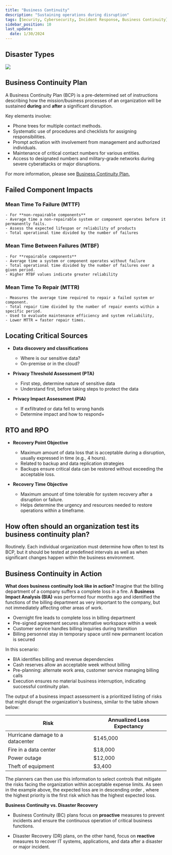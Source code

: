 ```yaml
---
title: "Business Continuity"
description: "Sustaining operations during disruption"
tags: [Security, Cybersecurity, Incident Response, Business Continuity]
sidebar_position: 10
last_update:
  date: 1/30/2024
---
```



## Disaster Types 

![](/img/docs/sec+-bcp-disaster-types.png)


## Business Continuity Plan 

A Business Continuity Plan (BCP) is a pre-determined set of instructions describing how the mission/business processes of an organization will be sustained **during** and **after** a significant disruption.

Key elements involve:

- Phone trees for multiple contact methods.
- Systematic use of procedures and checklists for assigning responsibilities.
- Prompt activation with involvement from management and authorized individuals.
- Maintenance of critical contact numbers for various entities.
- Access to designated numbers and military-grade networks during severe cyberattacks or major disruptions.

For more information, please see [Business Continuity Plan.](/docs/005-Cybersecurity/009-Incident-Response/011-Business-Continuity-Plan.md)

## Failed Component Impacts

### Mean Time To Failure (MTTF) 

    - For **non-repairable components**
    - Average time a non-repairable system or component operates before it permanently fails. 
    - Assess the expected lifespan or reliability of products 
    - Total operational time divided by the number of failures

### Mean Time Between Failures (MTBF)

    - For **repairable components**
    - Average time a system or component operates without failure
    - Total operational time divided by the number of failures over a given period. 
    - Higher MTBF values indicate greater reliability 

### Mean Time To Repair (MTTR) 

    - Measures the average time required to repair a failed system or component.
    - Total repair time divided by the number of repair events within a specific period.
    - Used to evaluate maintenance efficiency and system reliability,
    - Lower MTTR = faster repair times.


## Locating Critical Sources

- **Data discovery and classifications** 
    
    - Where is our sensitive data?
    - On-premise or in the cloud?

- **Privacy Threshold Assessment (PTA)**    

    - First step, determine nature of sensitive data
    - Understand first, before taking steps to protect the data

- **Privacy Impact Assessment (PIA)**

    - If exfiltrated or data fell to wrong hands
    - Determine impact and how to respond+


## RTO and RPO 

- **Recovery Point Objective**

    - Maximum amount of data loss that is acceptable during a disruption, usually expressed in time (e.g., 4 hours).
    - Related to backup and data replication strategies 
    - Backups ensure critical data can be restored without exceeding the acceptable loss.

- **Recovery Time Objective** 

    - Maximum amount of time tolerable for system recovery after a disruption or failure.
    - Helps determine the urgency and resources needed to restore operations within a timeframe.


## How often should an organization test its business continuity plan?

Routinely. Each individual organization must determine how often to test its BCP, but it should be tested at predefined intervals as well as when significant changes happen within the business environment. 

## Business Continuity in Action

**What does business continuity look like in action?**
Imagine that the billing department of a company suffers a complete loss in a fire. A **Business Impact Analysis (BIA)** was performed four months ago and identified the functions of the billing department as very important to the company, but not immediately affecting other areas of work.

- Overnight fire leads to complete loss in billing department
- Pre-signed agreement secures alternative workspace within a week
- Customer service handles billing inquiries during transition
- Billing personnel stay in temporary space until new permanent location is secured

In this scenario:

- BIA identifies billing and revenue dependencies
- Cash reserves allow an acceptable week without billing
- Pre-planning: alternate work area, customer service managing billing calls
- Execution ensures no material business interruption, indicating successful continuity plan.

The output of a business impact assessment is a prioritized listing of risks that might disrupt the organization's business, similar to the table shown below:

| Risk                              | Annualized Loss Expectancy    | 
|-----------------------------------|-------------------------------|
| Hurricane damage to a datacenter  | $145,000                      | 
| Fire in a data center             | $18,000                       |
| Power outage                      | $12,000                       | 
| Theft of equipment                | $3,400                        |

The planners can then use this information to select controls that mitigate the risks facing the organization within acceptable expense limits.
As seen in the example above, the expected loss are in descending order , where the highest priority is the first risk which has the highest expected loss.

**Business Continuity vs. Disaster Recovery**

- Business Continuity (BC) plans focus on **proactive** measures to prevent incidents and ensure the continuous operation of critical business functions. 

- Disaster Recovery (DR) plans, on the other hand, focus on **reactive** measures to recover IT systems, applications, and data after a disaster or major incident.


